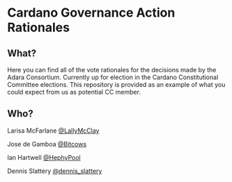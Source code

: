 # Cardano Governance Action Rationales

## What?

Here you can find all of the vote rationales for the decisions made by the Adara Consortium. Currently up for election in the Cardano Constitutional Committee elections. This repository is provided as an example of what you could expect from us as potential CC member.

## Who?

Larisa McFarlane [@LallyMcClay](https://x.com/LallyMcClay)

Jose de Gamboa [@Bitcows](https://x.com/Bitcows)

Ian Hartwell [@HephyPool](https://x.com/HephyPool)

Dennis Slattery [@dennis_slattery](https://x.com/dennis_slattery) 
